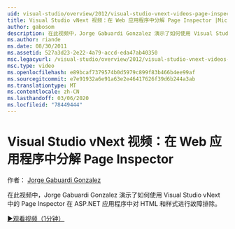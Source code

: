 ```yaml
---
uid: visual-studio/overview/2012/visual-studio-vnext-videos-page-inspector-decomposing-your-web-application
title: Visual Studio vNext 视频：在 Web 应用程序中分解 Page Inspector |Microsoft Docs
author: gabosom
description: 在此视频中，Jorge Gabuardi Gonzalez 演示了如何使用 Visual Studio vNext 中的 Page Inspector 在 ASP.NET 应用程序中对 HTML 和样式进行疑难解答 。
ms.author: riande
ms.date: 08/30/2011
ms.assetid: 527a3d23-2e22-4a79-accd-eda47ab40350
msc.legacyurl: /visual-studio/overview/2012/visual-studio-vnext-videos-page-inspector-decomposing-your-web-application
msc.type: video
ms.openlocfilehash: e89bcaf7379574b0d5979c899f83b466b4ee99af
ms.sourcegitcommit: e7e91932a6e91a63e2e46417626f39d6b244a3ab
ms.translationtype: MT
ms.contentlocale: zh-CN
ms.lasthandoff: 03/06/2020
ms.locfileid: "78449444"
---
```

# <a name="visual-studio-vnext-videos-page-inspector---decomposing-your-web-application"></a>Visual Studio vNext 视频：在 Web 应用程序中分解 Page Inspector

作者： [Jorge Gabuardi Gonzalez](https://github.com/gabosom)

在此视频中，Jorge Gabuardi Gonzalez 演示了如何使用 Visual Studio vNext 中的 Page Inspector 在 ASP.NET 应用程序中对 HTML 和样式进行故障排除。

[&#9654;观看视频（1分钟）](https://channel9.msdn.com/Blogs/ASP-NET-Site-Videos/visual-studio-vnext-videos-page-inspector-decomposing-your-web-application)
